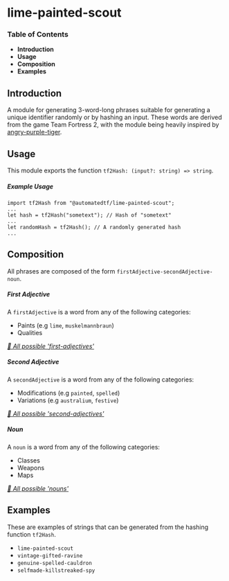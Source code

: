 # lime-painted-scout

### **Table of Contents**
- **Introduction**
- **Usage**
- **Composition**
- **Examples**

## Introduction

A module for generating 3-word-long phrases suitable for generating a unique identifier randomly or by hashing an input. These words are derived from the game Team Fortress 2, with the module being heavily inspired by [angry-purple-tiger](https://github.com/helium/angry-purple-tiger).

## Usage
This module exports the function `tf2Hash: (input?: string) => string`.

##### Example Usage
```
import tf2Hash from "@automatedtf/lime-painted-scout";
...
let hash = tf2Hash("sometext"); // Hash of "sometext"
...
let randomHash = tf2Hash(); // A randomly generated hash
...
```

## Composition
All phrases are composed of the form `firstAdjective-secondAdjective-noun`.

##### First Adjective
A `firstAdjective` is a word from any of the following categories:
- Paints (e.g `lime`, `muskelmannbraun`)
- Qualities

*[🔗 All possible 'first-adjectives'](https://github.com/automatedtf/lime-painted-scout/blob/master/lib/first-adjectives.ts)*

##### Second Adjective
A `secondAdjective` is a word from any of the following categories:
- Modifications (e.g `painted`, `spelled`)
- Variations (e.g `australium`, `festive`)

*[🔗 All possible 'second-adjectives'](https://github.com/automatedtf/lime-painted-scout/blob/master/lib/second-adjectives.ts)*

##### Noun
A `noun` is a word from any of the following categories:
- Classes
- Weapons
- Maps

*[🔗 All possible 'nouns'](https://github.com/automatedtf/lime-painted-scout/blob/master/lib/nouns.ts)*

## Examples
These are examples of strings that can be generated from the hashing function `tf2Hash`.
- `lime-painted-scout`
- `vintage-gifted-ravine`
- `genuine-spelled-cauldron`
- `selfmade-killstreaked-spy`